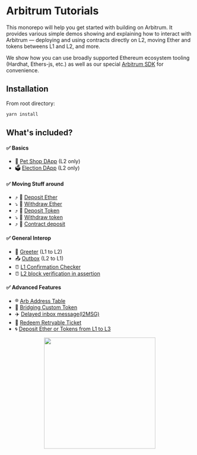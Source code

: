 # Arbitrum Tutorials

This monorepo will help you get started with building on Arbitrum. It provides various simple demos showing and explaining how to interact with Arbitrum — deploying and using contracts directly on L2, moving Ether and tokens betweens L1 and L2, and more.

We show how you can use broadly supported Ethereum ecosystem tooling (Hardhat, Ethers-js, etc.) as well as our special [Arbitrum SDK](https://github.com/OffchainLabs/arbitrum-sdk) for convenience.

## Installation

From root directory:

```bash
yarn install
```

## What's included?

#### :white_check_mark: Basics

- 🐹 [Pet Shop DApp](./packages/demo-dapp-pet-shop/) (L2 only)
- 🗳 [Election DApp](./packages/demo-dapp-election/) (L2 only)

#### :white_check_mark: Moving Stuff around

- ⤴️ 🔹 [Deposit Ether](./packages/eth-deposit/)
- ⤵️ 🔹 [Withdraw Ether](./packages/eth-withdraw/)
- ⤴️ 💸 [Deposit Token](./packages/token-deposit/)
- ⤵️ 💸 [Withdraw token](./packages/token-withdraw/)
- ⤴️ 🔹 [Contract deposit](./packages/contract-deposit/)

#### :white_check_mark: General Interop

- 🤝 [Greeter](./packages/greeter/) (L1 to L2)
- 📤 [Outbox](./packages/outbox-execute/) (L2 to L1)
- ⏰ [L1 Confirmation Checker](./packages/l1-confirmation-checker/)
- ⏰ [L2 block verification in assertion](./packages/l2-block-verification-in-assertion/)

#### :white_check_mark: Advanced Features

- ®️ [Arb Address Table](./packages/address-table/)
- 🌉 [Bridging Custom Token](./packages/custom-token-bridging/)
- ✈️ [Delayed inbox message(l2MSG)](./packages/delayedInbox-l2msg/)
- 🎁 [Redeem Retryable Ticket](./packages/redeem-failed-retryable/)
- 🌀 [Deposit Ether or Tokens from L1 to L3](./packages/l1-l3-teleport/)

<p align="center"><img src="assets/logo.svg" width="300"></p>
